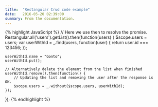 ```yaml
---
title:  "Restangular Crud code example"
date:   2016-05-20 02:39:00
summary: From the documentation.
---
```


{% highlight JavaScript %}
// Here we use then to resolve the promise.
Restangular.all('users').getList().then(function(users) {
    $scope.users   = users;
    var userWithId = _.find(users, function(user) {
        return user.id === 123456;
    });

    userWithId.name = "Gonto";
    userWithId.put();

    // Alternatively delete the element from the list when finished
    userWithId.remove().then(function() {
        // Updating the list and removing the user after the response is OK.
        $scope.users = _.without($scope.users, userWithId);
    });

});
{% endhighlight %}